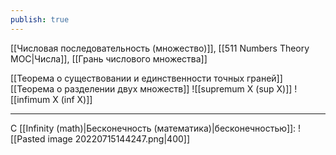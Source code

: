 ```yaml
---
publish: true
---
```


[[Числовая последовательность (множество)]], [[511 Numbers Theory MOC|Числа]], [[Грань числового множества]]

[[Теорема о существовании и единственности точных граней]]
[[Теорема о разделении двух множеств]]
![[supremum X (sup X)]]
![[infimum X (inf X)]]

---

С [[Infinity (math)|Бесконечность (математика)|бесконечностью]]:
![[Pasted image 20220715144247.png|400]]

